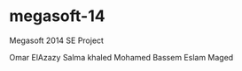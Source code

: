 megasoft-14
===========

Megasoft 2014 SE Project


Omar ElAzazy
Salma khaled 
Mohamed Bassem
Eslam Maged
